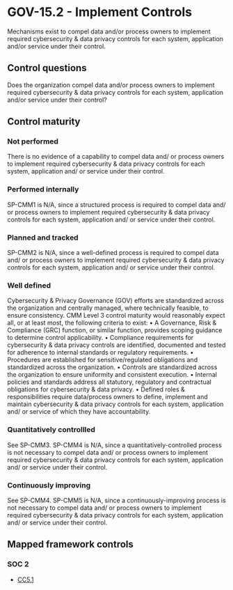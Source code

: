# GOV-15.2 - Implement Controls
Mechanisms exist to compel data and/or process owners to implement required cybersecurity & data privacy controls for each system, application and/or service under their control.
## Control questions
Does the organization compel data and/or process owners to implement required cybersecurity & data privacy controls for each system, application and/or service under their control?
## Control maturity
### Not performed
There is no evidence of a capability to compel data and/ or process owners to implement required cybersecurity & data privacy controls for each system, application and/ or service under their control.
### Performed internally
SP-CMM1 is N/A, since a structured process is required to compel data and/ or process owners to implement required cybersecurity & data privacy controls for each system, application and/ or service under their control.
### Planned and tracked
SP-CMM2 is N/A, since a well-defined process is required to compel data and/ or process owners to implement required cybersecurity & data privacy controls for each system, application and/ or service under their control.
### Well defined
Cybersecurity & Privacy Governance (GOV) efforts are standardized across the organization and centrally managed, where technically feasible, to ensure consistency. CMM Level 3 control maturity would reasonably expect all, or at least most, the following criteria to exist:
•	A Governance, Risk & Compliance (GRC) function, or similar function, provides scoping guidance to determine control applicability.
•	Compliance requirements for cybersecurity & data privacy controls are identified, documented and tested for adherence to internal standards or regulatory requirements. 
•	Procedures are established for sensitive/regulated obligations and standardized across the organization. 
•	Controls are standardized across the organization to ensure uniformity and consistent execution.
•	Internal policies and standards address all statutory, regulatory and contractual obligations for cybersecurity & data privacy.
•	Defined roles & responsibilities require data/process owners to define, implement and maintain cybersecurity & data privacy controls for each system, application and/ or service of which they have accountability.
### Quantitatively controllled
See SP-CMM3. SP-CMM4 is N/A, since a quantitatively-controlled process is not necessary to compel data and/ or process owners to implement required cybersecurity & data privacy controls for each system, application and/ or service under their control.
### Continuously improving
See SP-CMM4. SP-CMM5 is N/A, since a continuously-improving process is not necessary to compel data and/ or process owners to implement required cybersecurity & data privacy controls for each system, application and/ or service under their control.
## Mapped framework controls
### SOC 2
- [CC5.1](../soc2/cc51.md)
